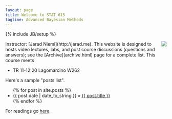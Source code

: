 ```yaml
---
layout: page
title: Welcome to STAT 615
tagline: Advanced Bayesian Methods
---
```

{% include JB/setup %}


<img src="http://upload.wikimedia.org/wikipedia/commons/thumb/e/ed/Bayes_icon.svg/200px-Bayes_icon.svg.png" align="right" />
Instructor: [Jarad Niemi](http://jarad.me). This website is designed to hosts video lectures, labs, and post course discussions (questions and answers); see the [Archive](archive.html) page for a complete list. This course meets

- TR 11-12:20 Lagomarcino W262

Here's a sample "posts list".

<ul class="posts">
  {% for post in site.posts %}
    <li><span>{{ post.date | date_to_string }}</span> &raquo; <a href="{{ BASE_PATH }}{{ post.url }}">{{ post.title }}</a></li>
  {% endfor %}
</ul>

For readings go [here](/schedule/).


